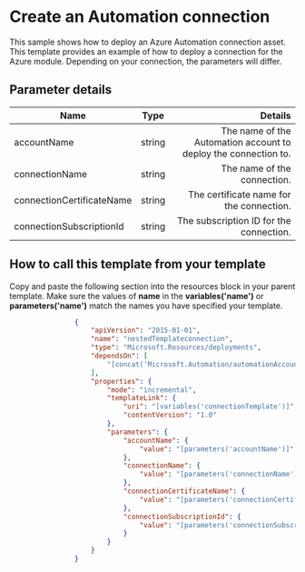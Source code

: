 # Create an Automation connection

This sample shows how to deploy an Azure Automation connection asset.  This template provides an example of how to deploy a connection for the Azure module.  Depending on your connection, the parameters will differ.



## Parameter details 

| Name           					| Type          | Details 															|
| -------------  					|:-------------:| -----------------------------------------------------------------:|
| accountName      					| string 		| The name of the Automation account to deploy the connection to. 	|
| connectionName					| string      	| The name of the connection. 										|
| connectionCertificateName	 		| string	    | The certificate name for the connection. 							|
| connectionSubscriptionId	 		| string		| The subscription ID for the connection. 							|


## How to call this template from your template

Copy and paste the following section into the resources block in your parent template.  Make sure the values of **name** in the **variables('name')** or **parameters('name')** match the names you have specified your template.  


```json
                {
                    "apiVersion": "2015-01-01",
                    "name": "nestedTemplateconnection",
                    "type": "Microsoft.Resources/deployments",
                    "dependsOn": [
                        "[concat('Microsoft.Automation/automationAccounts/', parameters('accountName'))]"
                    ],
                    "properties": {
                        "mode": "incremental",
                        "templateLink": {
                            "uri": "[variables('connectionTemplate')]",
                            "contentVersion": "1.0"
                        },
                        "parameters": {
                            "accountName": {
                                "value": "[parameters('accountName')]"
                            },
                            "connectionName": {
                                "value": "[parameters('connectionName')]"
                            },
							"connectionCertificateName": {
                                "value": "[parameters('connectionCertificateName')]"
                            },
                            "connectionSubscriptionId": {
                                "value": "[parameters('connectionSubscriptionId')]"
                            }
                        }
                    }
                }

```
